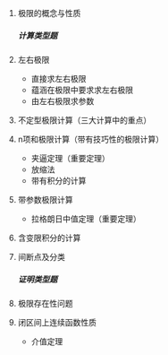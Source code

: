 1. 极限的概念与性质

   ##### 计算类型题

2. 左右极限

   - 直接求左右极限
   - 蕴涵在极限中要求求左右极限
   - 由左右极限求参数

3. 不定型极限计算（三大计算中的重点）

4. n项和极限计算（带有技巧性的极限计算）

   - 夹逼定理（重要定理）
   - 放缩法
   - 带有积分的计算

5. 带参数极限计算

   - 拉格朗日中值定理（重要定理）

6. 含变限积分的计算

7. 间断点及分类

   ##### 证明类型题

8. 极限存在性问题

9. 闭区间上连续函数性质

   - 介值定理